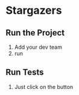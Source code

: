 # Stargazers


## Run the Project

1. Add your dev team
2. run


## Run Tests

1. Just click on the button
